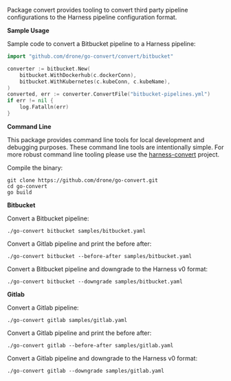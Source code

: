 Package convert provides tooling to convert third party pipeline configurations to the Harness pipeline configuration format.


__Sample Usage__

Sample code to convert a Bitbucket pipeline to a Harness pipeline:

```Go
import "github.com/drone/go-convert/convert/bitbucket"
```

```Go
converter := bitbucket.New(
	bitbucket.WithDockerhub(c.dockerConn),
	bitbucket.WithKubernetes(c.kubeConn, c.kubeName),
)
converted, err := converter.ConvertFile("bitbucket-pipelines.yml")
if err != nil {
	log.Fatalln(err)
}
```

__Command Line__

This package provides command line tools for local development and debugging purposes. These command line tools are intentionally simple. For more robust command line tooling please use the [harness-convert](https://github.com/harness/harness-convert) project.

Compile the binary:

```
git clone https://github.com/drone/go-convert.git
cd go-convert
go build
```

__Bitbucket__

Convert a Bitbucket pipeline:

```
./go-convert bitbucket samples/bitbucket.yaml
```

Convert a Gitlab pipeline and print the before after:

```
./go-convert bitbucket --before-after samples/bitbucket.yaml
```

Convert a Bitbucket pipeline and downgrade to the Harness v0 format:

```
./go-convert bitbucket --downgrade samples/bitbucket.yaml
```

__Gitlab__

Convert a Gitlab pipeline:

```
./go-convert gitlab samples/gitlab.yaml
```

Convert a Gitlab pipeline and print the before after:

```
./go-convert gitlab --before-after samples/gitlab.yaml
```

Convert a Gitlab pipeline and downgrade to the Harness v0 format:

```
./go-convert gitlab --downgrade samples/gitlab.yaml
```

